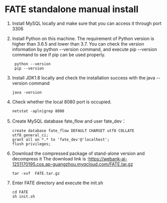 # FATE standalone manual install
1. Install MySQL locally and make sure that you can access it through port 3306
2. Install Python on this machine. The requirement of Python version is higher than 3.6.5 and 
   lower than 3.7. You can check the version information by python --version command, and execute
   pip --version command to see if pip can be used properly.
   
   ````
    python --version
    pip --version
   ````
3. Install JDK1.8 locally and check the installation success with the java --version command
    ````
    java -version
    ````
4. Check whether the local 8080 port is occupied.
    ````
    netstat -apln|grep 8080
    ````
5. Create MySQL database fate_flow and user fate_dev：
    ````
   create database fate_flow DEFAULT CHARSET utf8 COLLATE utf8_general_ci; 
   grant all on *.* to 'fate_dev'@'localhost';
   flush privileges;
   ````
6. Download the compressed package of stand-alone version and decompress it
   The download link is :https://webank-ai-1251170195.cos.ap-guangzhou.myqcloud.com/FATE.tar.gz
   
   ````
   tar -xvf  FATE.tar.gz
   ````
7. Enter FATE directory and execute the init.sh
   ````
   cd FATE
   sh init.sh
   ````